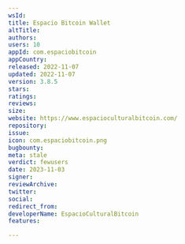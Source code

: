 ```yaml
---
wsId: 
title: Espacio Bitcoin Wallet
altTitle: 
authors: 
users: 10
appId: com.espaciobitcoin
appCountry: 
released: 2022-11-07
updated: 2022-11-07
version: 3.8.5
stars: 
ratings: 
reviews: 
size: 
website: https://www.espacioculturalbitcoin.com/
repository: 
issue: 
icon: com.espaciobitcoin.png
bugbounty: 
meta: stale
verdict: fewusers
date: 2023-11-03
signer: 
reviewArchive: 
twitter: 
social: 
redirect_from: 
developerName: EspacioCulturalBitcoin
features: 

---
```


